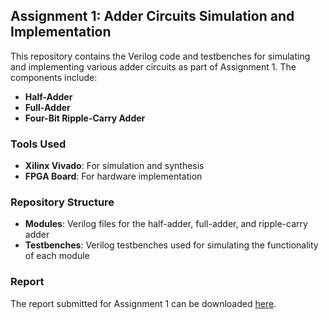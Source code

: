 ## Assignment 1: Adder Circuits Simulation and Implementation

This repository contains the Verilog code and testbenches for simulating and implementing various adder circuits as part of Assignment 1. The components include:

- **Half-Adder**
- **Full-Adder**
- **Four-Bit Ripple-Carry Adder**

### Tools Used
- **Xilinx Vivado**: For simulation and synthesis
- **FPGA Board**: For hardware implementation

### Repository Structure
- **Modules**: Verilog files for the half-adder, full-adder, and ripple-carry adder
- **Testbenches**: Verilog testbenches used for simulating the functionality of each module

### Report
The report submitted for Assignment 1 can be downloaded [here](link).
